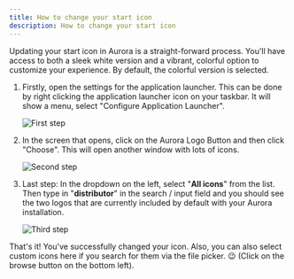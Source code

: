 ```yaml
---
title: How to change your start icon
description: How to change your start icon
---
```


Updating your start icon in Aurora is a straight-forward process. You'll have access to both a sleek white version and a vibrant, colorful option to customize your experience. By default, the colorful version is selected.

1. Firstly, open the settings for the application launcher. This can be done by right clicking the application launcher icon on your taskbar. It will show a menu, select "Configure Application Launcher".
   
   ![First step](/img/start-icon-change/screen-1.png)

2. In the screen that opens, click on the Aurora Logo Button and then click "Choose". This will open another window with lots of icons.
   
   ![Second step](/img/start-icon-change/screen-2.png)

3. Last step: In the dropdown on the left, select "**All icons**" from the list. Then type in "**distributor**" in the search / input field and you should see the two logos that are currently included by default with your Aurora installation.
   
   ![Third step](/img/start-icon-change/screen-3.png)

That's it! You've successfully changed your icon. Also, you can also select custom icons here if you search for them via the file picker. 😉 (Click on the browse button on the bottom left).
